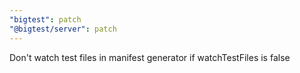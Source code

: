 ```yaml
---
"bigtest": patch
"@bigtest/server": patch
---
```


Don't watch test files in manifest generator if watchTestFiles is false
